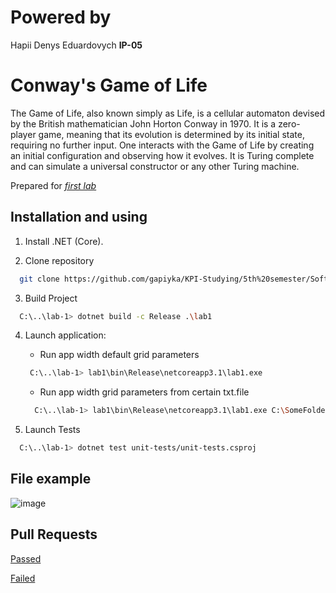 # Powered by
Hapii Denys Eduardovych **IP-05**

# Conway's Game of Life

The Game of Life, also known simply as Life, is a cellular automaton devised by the 
British mathematician John Horton Conway in 1970. It is a zero-player game, meaning 
that its evolution is determined by its initial state, requiring no further input. 
One interacts with the Game of Life by creating an initial configuration and observing how it evolves. 
It is Turing complete and can simulate a universal constructor or any other Turing machine.

Prepared for [*first lab*](https://cloud.comsys.kpi.ua/s/Fskj393sCcwx842?dir=undefined&path=%2FLabs&openfile=21376862)

## Installation and using

1. Install .NET (Core).

2. Clone repository
```bash
  git clone https://github.com/gapiyka/KPI-Studying/5th%20semester/Software%20quality%20and%20testing/lab-1
```

3. Build Project
```bash
  C:\..\lab-1> dotnet build -c Release .\lab1
```

4. Launch application:
	- Run app width default grid parameters
	```bash
	 C:\..\lab-1> lab1\bin\Release\netcoreapp3.1\lab1.exe
	``` 
	- Run app width grid parameters from certain txt.file
	```bash
	  C:\..\lab-1> lab1\bin\Release\netcoreapp3.1\lab1.exe C:\SomeFolder\text.txt
	``` 
  
5. Launch Tests
```bash
  C:\..\lab-1> dotnet test unit-tests/unit-tests.csproj
``` 
	
	
## File example

![image](https://user-images.githubusercontent.com/50524296/194030454-006f14f1-f6a0-4456-ad87-d238fac884a2.png)

## Pull Requests

[Passed](https://github.com/future-stardust/ip-0x-lab-1-gapiyka/pull/3)

[Failed](https://github.com/future-stardust/ip-0x-lab-1-gapiyka/pull/2)
